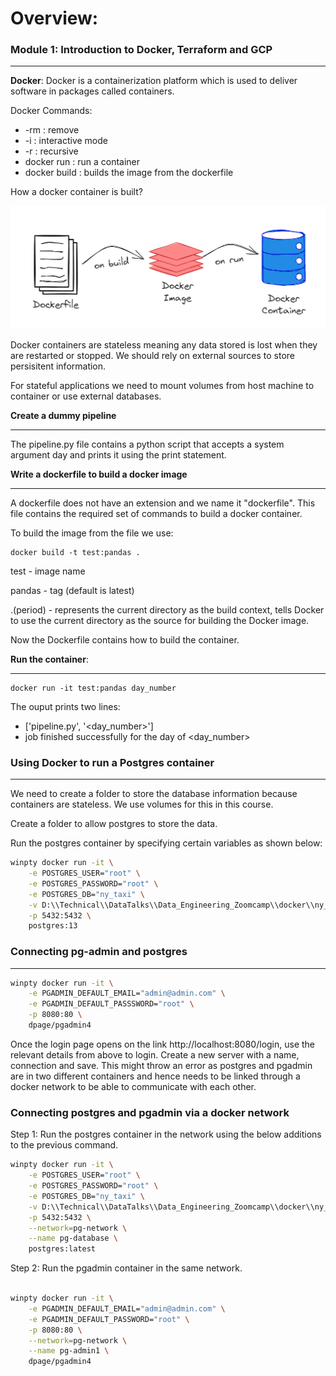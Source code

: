 # Overview:

### Module 1: Introduction to Docker, Terraform and GCP
***

**Docker**: Docker is a containerization platform which is used to deliver software in packages called containers.

Docker Commands: 
* -rm : remove
* -i  : interactive mode
* -r : recursive
* docker run : run a container
* docker build : builds the image from the dockerfile

How a docker container is built?

![alt text](images/docker_image.png)

Docker containers are stateless meaning any data stored is lost when they are restarted or stopped. We should rely on external sources to store persisitent information. 

For stateful applications we need to mount volumes from host machine to container or use external databases.



**Create a dummy pipeline**
***

The pipeline.py file contains a python script that accepts a system argument day and prints it using the print statement. 



**Write a dockerfile to build a docker image**
***

A dockerfile does not have an extension and we name it "dockerfile". This file contains the required set of commands to build a docker container.

To build the image from the file we use:

```ssh
docker build -t test:pandas .
```

test  - image name

pandas - tag (default is latest)

.(period) - represents the current directory as the build context, tells Docker to use the current directory as the source for building the Docker image.

Now the Dockerfile contains how to build the container.



**Run the container**:

***

```ssh
docker run -it test:pandas day_number
```

The ouput prints two lines:

* ['pipeline.py', '<day_number>']
* job finished successfully for the day of <day_number>

### Using Docker to run a Postgres container
***

We need to create a folder to store the database information because containers are stateless. We use volumes for this in this course.

Create a folder to allow postgres to store the data.

Run the postgres container by specifying certain variables as shown below:

```bash
winpty docker run -it \
    -e POSTGRES_USER="root" \
    -e POSTGRES_PASSWORD="root" \
    -e POSTGRES_DB="ny_taxi" \
    -v D:\\Technical\\DataTalks\\Data_Engineering_Zoomcamp\\docker\\ny_taxi_postgres_datadata:/var/lib/postgresql/data \
    -p 5432:5432 \
    postgres:13

```

### Connecting pg-admin and postgres
***
 ```bash
winpty docker run -it \
     -e PGADMIN_DEFAULT_EMAIL="admin@admin.com" \
     -e PGADMIN_DEFAULT_PASSSWORD="root" \
     -p 8080:80 \
     dpage/pgadmin4
```

Once the login page opens on the link http://localhost:8080/login, use the relevant details from above to login. Create a new server with a name, connection and save. This might throw an error as postgres and pgadmin are in two different containers and hence needs to be linked through a docker network to be able to communicate with each other.

### Connecting postgres and pgadmin via a docker network

Step 1: Run the postgres container in the network using the below additions to the previous command.

```bash
winpty docker run -it \
    -e POSTGRES_USER="root" \
    -e POSTGRES_PASSWORD="root" \
    -e POSTGRES_DB="ny_taxi" \
    -v D:\\Technical\\DataTalks\\Data_Engineering_Zoomcamp\\docker\\ny_taxi_postgres_datadata:/var/lib/postgresql/data \
    -p 5432:5432 \
    --network=pg-network \
    --name pg-database \
    postgres:latest 
```

Step 2: Run the pgadmin container in the same network.

```bash

winpty docker run -it \
    -e PGADMIN_DEFAULT_EMAIL="admin@admin.com" \
    -e PGADMIN_DEFAULT_PASSWORD="root" \
    -p 8080:80 \
    --network=pg-network \
    --name pg-admin1 \
    dpage/pgadmin4

``` 
